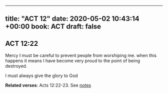 
---
title: "ACT 12"
date: 2020-05-02 10:43:14 +00:00
book: ACT
draft: false
---

## ACT 12:22

Mercy I must be careful to prevent people from worshiping me. when this happens it means I have become very proud to the point of being destroyed.

I must always give the glory to God

**Related verses**: Acts 12:22-23. See [notes](https://my.bible.com/notes/3420540432013845258)


